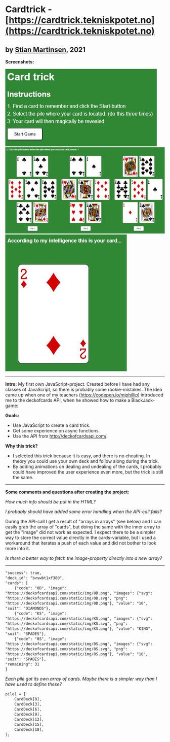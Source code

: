 # Cardtrick - [https://cardtrick.tekniskpotet.no](https://cardtrick.tekniskpotet.no)

## by [Stian Martinsen](https://www.linkedin.com/in/stian-martinsen-1662a515/), 2021

**Screenshots:**

![Instructions](img/1-Instructions.jpg "Instructions")
![Choose pile](img/2-Choosepile.jpg "Choose pile")
![Reveal card](img/3-Revealcard.jpg "Reveal card")

---

**Intro:**
My first own JavaScript-project. Created before I have had any classes of JavaScript, so there is probably some rookie-mistakes.
The idea came up when one of my teachers (https://codepen.io/mjphillip) introduced me to the deckofcards API, when he showed how to make a BlackJack-game:

**Goals:**

- Use JavaScript to create a card trick.
- Get some experience on async functions.
- Use the API from http://deckofcardsapi.com/.

**Why this trick?**

- I selected this trick because it is easy, and there is no cheating. In theory you could use your own deck and follow along during the trick.
- By adding animations on dealing and undealing of the cards, I probably could have improved the user experience even more, but the trick is still the same.

---

**Some comments and questions after creating the project:**

_How much info should be put in the HTML?_

_I probably should have added some error handling when the API-call fails?_

During the API-call I get a result of "arrays in arrays" (see below) and I can easily grab the array of "cards", but doing the same with the inner array to get the "image" did not work as expected. I expect there to be a simpler way to store the correct value directly in the cards-variable, but I used a workaround that iterates a push of each value and did not bother to look more into it.

_Is there a better way to fetch the image-property directly into a new array?_

---

```{
"success": true,
"deck_id": "bvswbt1xf380",
"cards": [
	{"code": "0D", "image": "https://deckofcardsapi.com/static/img/0D.png", "images": {"svg": "https://deckofcardsapi.com/static/img/0D.svg", "png": "https://deckofcardsapi.com/static/img/0D.png"}, "value": "10", "suit": "DIAMONDS"},
	{"code": "KS", "image": "https://deckofcardsapi.com/static/img/KS.png", "images": {"svg": "https://deckofcardsapi.com/static/img/KS.svg", "png": "https://deckofcardsapi.com/static/img/KS.png"}, "value": "KING", "suit": "SPADES"},
	{"code": "0S", "image": "https://deckofcardsapi.com/static/img/0S.png", "images": {"svg": "https://deckofcardsapi.com/static/img/0S.svg", "png": "https://deckofcardsapi.com/static/img/0S.png"}, "value": "10", "suit": "SPADES"},
"remaining": 31
}
```

_Each pile got its own array of cards. Maybe there is a simpler way than I have used to define these?_

```
pile1 = [
    CardDeck[0],
    CardDeck[3],
    CardDeck[6],
    CardDeck[9],
    CardDeck[12],
    CardDeck[15],
    CardDeck[18],
];
```
